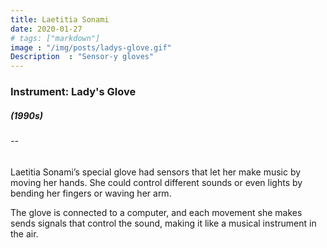 ```yaml
---
title: Laetitia Sonami
date: 2020-01-27
# tags: ["markdown"]
image : "/img/posts/ladys-glove.gif"
Description  : "Sensor-y gloves"
---
```


### Instrument: **Lady's Glove**

##### (1990s)

###### --

Laetitia Sonami’s special glove had sensors that let her make music by moving her hands. She could control different sounds or even lights by bending her fingers or waving her arm.

The glove is connected to a computer, and each movement she makes sends signals that control the sound, making it like a musical instrument in the air.